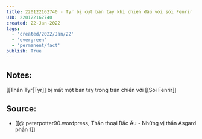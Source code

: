 ```yaml
---
title: 220122162740 - Tyr bị cụt bàn tay khi chiến đấu với sói Fenrir
UID: 220122162740
created: 22-Jan-2022
tags:
  - 'created/2022/Jan/22'
  - 'evergreen'
  - 'permanent/fact'
publish: True
---
```

## Notes:
[[Thần Tyr|Tyr]] bị mất một bàn tay trong trận chiến với [[Sói Fenrir]]

## Source:
- [[@ peterpotter90.wordpress, Thần thoại Bắc Âu - Những vị thần Asgard phần 1]]


